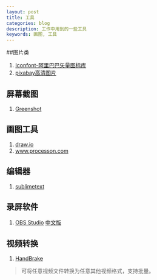 ```yaml
---
layout: post
title: 工具
categories: blog
description: 工作中用到的一些工具
keywords: 画图, 工具
---
```


##图片类
1. [Iconfont-阿里巴巴矢量图标库](https://link.zhihu.com/?target=http%3A//www.iconfont.cn/)
2. [pixabay高清图片](https://pixabay.com/)

## 屏幕截图
1. [Greenshot](http://getgreenshot.org/)

## 画图工具
1. [draw.io](https://www.draw.io/)
2. www.processon.com

## 编辑器
1. [sublimetext](http://sublimetext.iaixue.com/dl/)

## 录屏软件
1. [OBS Studio](https://obsproject.com/download)
    [中文版](http://www.obsapp.net/)

## 视频转换
1. [HandBrake](https://github.com/HandBrake/HandBrake)
  >可将任意视频文件转换为任意其他视频格式，支持批量。



